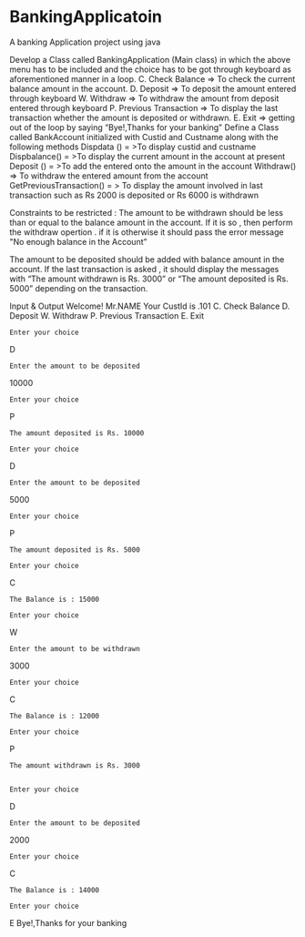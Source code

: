 # BankingApplicatoin
A banking Application project using java

Develop a Class called BankingApplication (Main class) in which the above menu has to be
included and the choice has to be got through keyboard as aforementioned manner in a loop.
C. Check Balance =&gt; To check the current balance amount in the account.
D. Deposit =&gt; To deposit the amount entered through keyboard
W. Withdraw =&gt; To withdraw the amount from deposit entered through
keyboard
P. Previous Transaction =&gt; To display the last transaction whether the amount is
deposited or withdrawn.
E. Exit =&gt; getting out of the loop by saying “Bye!,Thanks for your
banking&quot;
Define a Class called BankAccount initialized with Custid and Custname along with the
following methods
Dispdata () = &gt;To display custid and custname
Dispbalance() = &gt;To display the current amount in the account at present
Deposit () = &gt;To add the entered onto the amount in the account
Withdraw() =&gt; To withdraw the entered amount from the account
GetPreviousTransaction() = &gt; To display the amount involved in last transaction such as
Rs 2000 is deposited or Rs 6000 is withdrawn

Constraints to be restricted :
The amount to be withdrawn should be less than or equal to the balance amount in the
account. If it is so , then perform the withdraw opertion . if it is otherwise it should pass the
error message &quot;No enough balance in the Account”

The amount to be deposited should be added with balance amount in the account. If the last
transaction is asked , it should display the messages with “The amount withdrawn is Rs.
3000” or “The amount deposited is Rs. 5000” depending on the transaction.

Input &amp; Output
Welcome! Mr.NAME
Your CustId is .101
C. Check Balance
D. Deposit
W. Withdraw
P. Previous Transaction
E. Exit
~~~~~~~~~~~~~~~~~~~~~~~~
Enter your choice
~~~~~~~~~~~~~~~~~~~~~~~~
D
~~~~~~~~~~~~~~~~~~~~~~~~
Enter the amount to be deposited
~~~~~~~~~~~~~~~~~~~~~~~~
10000
~~~~~~~~~~~~~~~~~~~~~~~~
Enter your choice
~~~~~~~~~~~~~~~~~~~~~~~~
P
~~~~~~~~~~~~~~~~~~~~~~~~
The amount deposited is Rs. 10000
~~~~~~~~~~~~~~~~~~~~~~~~

~~~~~~~~~~~~~~~~~~~~~~~~
Enter your choice
~~~~~~~~~~~~~~~~~~~~~~~~
D
~~~~~~~~~~~~~~~~~~~~~~~~
Enter the amount to be deposited
~~~~~~~~~~~~~~~~~~~~~~~~
5000

~~~~~~~~~~~~~~~~~~~~~~~~
Enter your choice
~~~~~~~~~~~~~~~~~~~~~~~~
P
~~~~~~~~~~~~~~~~~~~~~~~~
The amount deposited is Rs. 5000
~~~~~~~~~~~~~~~~~~~~~~~~

~~~~~~~~~~~~~~~~~~~~~~~~
Enter your choice
~~~~~~~~~~~~~~~~~~~~~~~~
C
~~~~~~~~~~~~~~~~~~~~~~~~
The Balance is : 15000
~~~~~~~~~~~~~~~~~~~~~~~~
~~~~~~~~~~~~~~~~~~~~~~~~
Enter your choice
~~~~~~~~~~~~~~~~~~~~~~~~
W
~~~~~~~~~~~~~~~~~~~~~~~~
Enter the amount to be withdrawn
~~~~~~~~~~~~~~~~~~~~~~~~
3000
~~~~~~~~~~~~~~~~~~~~~~~~
Enter your choice
~~~~~~~~~~~~~~~~~~~~~~~~
C
~~~~~~~~~~~~~~~~~~~~~~~~
The Balance is : 12000
~~~~~~~~~~~~~~~~~~~~~~~~
~~~~~~~~~~~~~~~~~~~~~~~~
Enter your choice
~~~~~~~~~~~~~~~~~~~~~~~~
P
~~~~~~~~~~~~~~~~~~~~~~~~
The amount withdrawn is Rs. 3000
~~~~~~~~~~~~~~~~~~~~~~~~

~~~~~~~~~~~~~~~~~~~~~~~~

Enter your choice
~~~~~~~~~~~~~~~~~~~~~~~~
D
~~~~~~~~~~~~~~~~~~~~~~~~
Enter the amount to be deposited
~~~~~~~~~~~~~~~~~~~~~~~~
2000
~~~~~~~~~~~~~~~~~~~~~~~~
Enter your choice
~~~~~~~~~~~~~~~~~~~~~~~~
C
~~~~~~~~~~~~~~~~~~~~~~~~
The Balance is : 14000
~~~~~~~~~~~~~~~~~~~~~~~~
~~~~~~~~~~~~~~~~~~~~~~~~
Enter your choice
~~~~~~~~~~~~~~~~~~~~~~~~
E
Bye!,Thanks for your banking
~~~~~~~~~~~~~~~~~~~~~~~~
